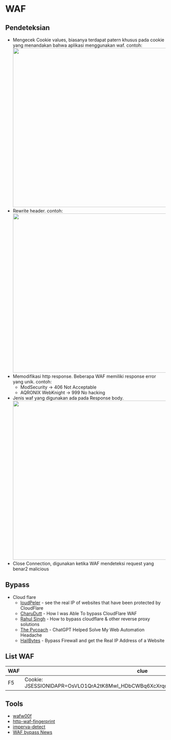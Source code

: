 # WAF

## Pendeteksian
- Mengecek Cookie values, biasanya terdapat patern khusus pada cookie yang menandakan bahwa aplikasi menggunakan waf. contoh:<br><img width="500" src="https://user-images.githubusercontent.com/52058660/161025795-b8f751ce-bdaf-458e-8a2f-543d6ee84bd7.png">
- Rewrite header. contoh:<br><img width="500" src="https://user-images.githubusercontent.com/52058660/161026211-879c023a-9eb0-4f35-98a5-49c207829c79.png">
- Memodifikasi http response. Beberapa WAF memiliki response error yang unik. contoh:
  - ModSecurity -> 406 Not Acceptable
  - AQRONIX WebKnight -> 999 No hacking
- Jenis waf yang digunakan ada pada Response body.<br><img width="500" src="https://user-images.githubusercontent.com/52058660/161026998-b7c2bc3b-8ab9-4035-9a83-011fd54f85c4.png">
- Close Connection, digunakan ketika WAF mendeteksi request yang benar2 malicious

## Bypass
- Cloud flare
  - [loudPeler](https://github.com/zidansec/CloudPeler) - see the real IP of websites that have been protected by CloudFlare
  - [CharuDutt](https://dutt786.medium.com/how-i-was-able-to-bypass-cloudflare-waf-3b30700f6c7a) - How I was Able To bypass CloudFlare WAF
  - [Rahul Singh](https://www.youtube.com/watch?v=pRX3AdxGcGg) - How to bypass cloudflare & other reverse proxy solutions
  - [The Pycoach](https://www.youtube.com/watch?v=LDlD5k8S0oQ) - ChatGPT Helped Solve My Web Automation Headache
  - [HailBytes](https://www.youtube.com/watch?v=LVWEVynYjsY) - Bypass Firewall and get the Real IP Address of a Website 

## List WAF
|WAF|clue|
|---|---|
|F5|Cookie: JSESSIONIDAPR=OsVLO1QrA2tK8MwI_HDbCWBq6XcXrqqPtNnaoGo4u34wt5OUmiIf!22651998;|

## Tools
- [wafw00f](https://github.com/EnableSecurity/wafw00f)
- [http-waf-fingerprint](https://nmap.org/nsedoc/scripts/http-waf-fingerprint.html)
- [imperva-detect](https://github.com/vmfae-iscteiulpt/imperva-detect/blob/master/imperva-detect.sh)
- [WAF bypass News](https://waf-bypass.com/)
